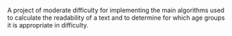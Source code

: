 A project of moderate difficulty for implementing the main algorithms used to calculate the readability of a text and to determine for which age groups it is appropriate in difficulty.
